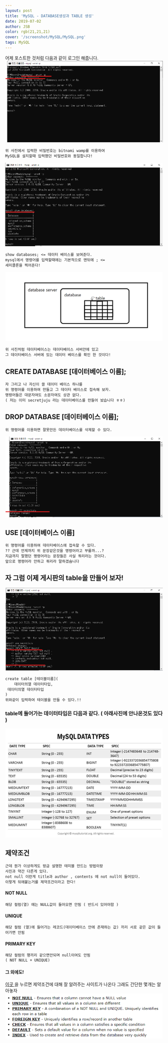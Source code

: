 ```yaml
---
layout: post
title: 'MySQL - DATABASE생성과 TABLE 생성'
date: 2019-07-02
author: JSB
color: rgb(21,21,21)
cover: '/screenshot/MySQL/MySQL.png'
tags: MySQL
---
```


어제 포스트한 것처럼 다음과 같이 로그인 해줍니다.
<img src="/screenshot/MySQL/MySQL-2-1.png">

	위 사진에서 입력한 비밀번호는 bitnami wamp를 이용하여
    MySQL을 설치할때 입력했던 비밀번호와 동일합니다!

<img src="/screenshot/MySQL/MySQL-2-2.png">

	show databases; <= 데이터 베이스를 보여준다.
    mysql에서 명령어를 입력할때에는 기본적으로 맨뒤에 ; <=
    세미콜론을 찍어준다!
    
<img src="/screenshot/MySQL/MySQL-2-3.png">

	위 사진처럼 데이터베이스는 데이터베이스 서버안에 있고 
    그 데이터베이스 서버에 있는 데이터 베이스를 확인 한 것이다!
    
## CREATE DATABASE [데이터베이스 이름];
    
	자 그리고 나 자신이 쓸 데이터 베이스 하나를
    위 명령어를 이용하여 만들고 그 데이터 베이스로 접속해 보자.
    명령어들은 대문자여도 소문자여도 상관 없다.
    ( 저는 이미 secretjuju 라는 데이터베이스를 만들어 놨습니다 ㅎㅎ)
    
## DROP DATABASE [데이터베이스 이름];
	
    위 명령어를 이용하면 잘못만든 데이터베이스를 삭제할 수 있다.
    
<img src="/screenshot/MySQL/MySQL-2-4.png">

## USE [데이터베이스 이름]
	
    위 명령어를 이용하여 데이터베이스에 접속할 수 있다.
    ?? 근데 언제까지 위 문장같은것을 명령어라고 부를까...?
    지금까지 말했던 명령어라는 문장들은 사실 쿼리라는 것이다.
    앞으로 명령어라 안하고 쿼리라 말하겠슘니다


## 자 그럼 이제 게시판의 table을 만들어 보자!
<img src="/screenshot/MySQL/MySQL-2-5.png">

	create table [테이블이름](
		데이터의열 데이터타입,
   	 데이터의열 데이터타입
	)
	위와같이 입력하여 테이블을 만들 수 있다.!!
    
### table에 들어가는 데이터타입은 다음과 같다. ( 아래사진에 안나온것도 있다 )

<img src="/screenshot/MySQL/MySQL-2-6.png">

## 제약조건
	근데 뭔가 이상하게도 방금 설명한 테미블 만드는 방법이랑
    사진과 약간 다른게 있다.
    not null 이란게 title과 author , contents 에 not null이 들어있다.
    이렇게 뒤에붙는거를 제약조건이라고 한다!
    
#### NOT NULL
	해당 컬럼(열) 에는 NULL값이 들어오면 안됨 ( 반드시 있어야함 )
    
#### UNIQUE
	해당 컬럼 (열)에 들어가는 레코드(데이터베이스 안에 존재하는 값) 끼리 서로 같은 값이 들어가면 안됨
    
#### PRIMARY KEY
	해당 컬럼의 행끼리 같으면안되며 null이여도 안됨
    ( NOT NULL + UNIQUE)
    
#### 그 외에도!
<a href="https://www.w3schools.com/sql/sql_constraints.asp">
이곳 </a>을 누르면 제약조건에 대해 잘 알려주는 사이트가 나온다
그래도 간단한 몇개는 알아놓자
<img src="/screenshot/MySQL/MySQL-2-7.png">